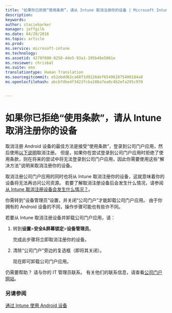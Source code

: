 ```yaml
---
title: "如果你已拒绝“使用条款”，请从 Intune 取消注册你的设备 | Microsoft Intune"
description: 
keywords: 
author: staciebarker
manager: jeffgilb
ms.date: 04/28/2016
ms.topic: article
ms.prod: 
ms.service: microsoft-intune
ms.technology: 
ms.assetid: 4278f000-0258-4de5-93a1-195b48e5061e
ms.reviewer: chrisbal
ms.suite: ems
translationtype: Human Translation
ms.sourcegitcommit: e52ebdd62ca68f1d9226def654961075400184a8
ms.openlocfilehash: abcb7dbe4f3423fcba108a7ea0c4b2efa295c970


---
```



# 如果你已拒绝“使用条款”，请从 Intune 取消注册你的设备

取消注册 Android 设备的最佳方法是接受“使用条款”，登录到公司门户应用，然后使用[以下说明](unenroll-your-device-from-intune-android.md)取消注册。 但是，如果你在尝试登录到公司门户应用时拒绝了使用条款，则在将来的尝试中将无法登录到公司门户应用，因此你需要使用这些"解决方法"说明来取消注册你的设备。

取消注册公司门户应用的同时也将从 Intune 取消注册你的设备，这就意味着你的设备将无法再访问公司资源。  若要了解取消注册设备后会发生什么情况，请参阅[从 Intune 取消注册设备会发生什么情况？](what-happens-if-you-unenroll-your-device-from-intune-android.md)。

你需转到“设备管理员”设置，并关闭“公司门户”才能卸载公司门户应用。 由于你拥有的 Android 设备的不同，操作步骤可能也有些许不同。

若要从 Intune 取消注册设备并卸载公司门户应用，请：

1.  转到**设置**&gt;**安全&amp;屏幕锁定**&gt;**设备管理员**。

    完成此步骤将立即取消注册你的设备。

2.  清除“公司门户”旁边的复选框（即将其关闭）。

    现在即可卸载公司门户应用。

仍需要帮助？ 请与你的 IT 管理员联系。 有关他们的联系信息，请查看[公司门户网站](http://portal.manage.microsoft.com)。

### 另请参阅
[通过 Intune 使用 Android 设备](using-your-android-device-with-intune.md)


<!--HONumber=Jun16_HO4-->


